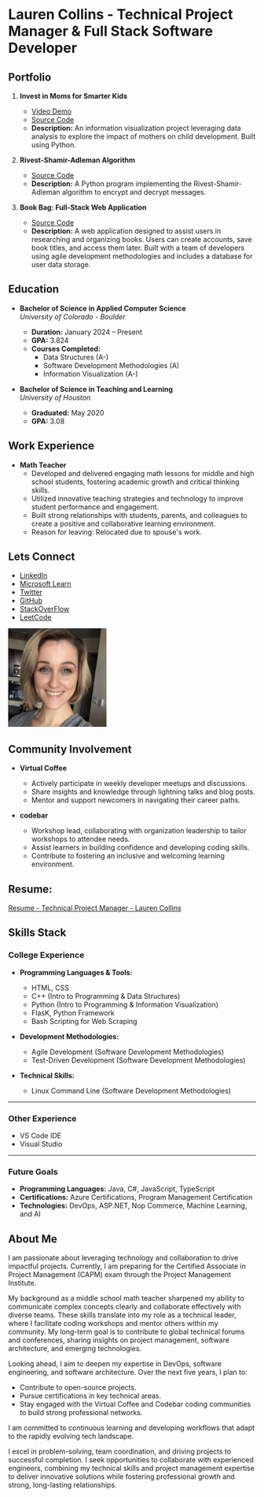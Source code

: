# Lauren Collins - Technical Project Manager & Full Stack Software Developer 

## Portfolio

1. **Invest in Moms for Smarter Kids**  
   - [Video Demo](https://youtu.be/_CuoAfAozsQ?si=tFwzSCvvpoZATqCe)  
   - [Source Code](https://github.com/LaurenC2022/-Invest-in-Moms-for-Smarter-Kids.git)  
   - **Description:** An information visualization project leveraging data analysis to explore the impact of mothers on child development. Built using Python.  

2. **Rivest-Shamir-Adleman Algorithm**  
   - [Source Code](https://github.com/LaurenC2022/encryption_RSA)  
   - **Description:** A Python program implementing the Rivest-Shamir-Adleman algorithm to encrypt and decrypt messages.  

3. **Book Bag: Full-Stack Web Application**  
   - [Source Code](https://github.com/LaurenC2022/Team_6_Group_Project.git)  
   - **Description:** A web application designed to assist users in researching and organizing books. Users can create accounts, save book titles, and access them later. Built with a team of developers using agile development methodologies and includes a database for user data storage. 

## Education

- **Bachelor of Science in Applied Computer Science**  
  *University of Colorado - Boulder*  
  - **Duration:** January 2024 – Present  
  - **GPA:** 3.824  
  - **Courses Completed:**  
    - Data Structures (A-)  
    - Software Development Methodologies (A)  
    - Information Visualization (A-)  

- **Bachelor of Science in Teaching and Learning**  
  *University of Houston*  
  - **Graduated:** May 2020  
  - **GPA:** 3.08  

## Work Experience

- **Math Teacher**  
  - Developed and delivered engaging math lessons for middle and high school students, fostering academic growth and critical thinking skills.  
  - Utilized innovative teaching strategies and technology to improve student performance and engagement.  
  - Built strong relationships with students, parents, and colleagues to create a positive and collaborative learning environment.  
  - Reason for leaving: Relocated due to spouse's work.

## Lets Connect 

- [LinkedIn](https://www.linkedin.com/in/laurencollins1190/)
- [Microsoft Learn](https://learn.microsoft.com/en-us/users/laurencollins-7920/)
- [Twitter](https://twitter.com/Home_At_Heart_)
- [GitHub](https://github.com/LaurenC2022)
- [StackOverFlow](https://stackoverflow.com/users/17926621/lauren-collins)
- [LeetCode](https://leetcode.com/u/NWsbAqZV89/)

<img src="./images/lauren-collins-logo.png" alt="Profile Picture" width="200" height="200"> 

## Community Involvement  

- **Virtual Coffee**  
  - Actively participate in weekly developer meetups and discussions.  
  - Share insights and knowledge through lightning talks and blog posts.  
  - Mentor and support newcomers in navigating their career paths.  

- **codebar**  
  - Workshop lead, collaborating with organization leadership to tailor workshops to attendee needs.  
  - Assist learners in building confidence and developing coding skills.  
  - Contribute to fostering an inclusive and welcoming learning environment.  

## Resume: 

[Resume - Technical Project Manager - Lauren Collins](./images/Technical_Project_Manager_Lauren_Collins.pdf)

## Skills Stack

### College Experience  

- **Programming Languages & Tools:**  
  - HTML, CSS  
  - C++ (Intro to Programming & Data Structures)  
  - Python (Intro to Programming & Information Visualization)  
  - FlasK, Python Framework  
  - Bash Scripting for Web Scraping

- **Development Methodologies:**  
  - Agile Development (Software Development Methodologies)  
  - Test-Driven Development (Software Development Methodologies)  

- **Technical Skills:**  
  - Linux Command Line (Software Development Methodologies)  

---

### Other Experience  

- VS Code IDE  
- Visual Studio  

---

### Future Goals  

- **Programming Languages:** Java, C#, JavaScript, TypeScript  
- **Certifications:** Azure Certifications, Program Management Certification  
- **Technologies:** DevOps, ASP.NET, Nop Commerce, Machine Learning, and AI  

## About Me 

I am passionate about leveraging technology and collaboration to drive impactful projects. Currently, I am preparing for the Certified Associate in Project Management (CAPM) exam through the Project Management Institute.

My background as a middle school math teacher sharpened my ability to communicate complex concepts clearly and collaborate effectively with diverse teams. These skills translate into my role as a technical leader, where I facilitate coding workshops and mentor others within my community. My long-term goal is to contribute to global technical forums and conferences, sharing insights on project management, software architecture, and emerging technologies.

Looking ahead, I aim to deepen my expertise in DevOps, software engineering, and software architecture. Over the next five years, I plan to:

- Contribute to open-source projects.
- Pursue certifications in key technical areas.
- Stay engaged with the Virtual Coffee and Codebar coding communities to build strong professional networks.

I am committed to continuous learning and developing workflows that adapt to the rapidly evolving tech landscape.

I excel in problem-solving, team coordination, and driving projects to successful completion. I seek opportunities to collaborate with experienced engineers, combining my technical skills and project management expertise to deliver innovative solutions while fostering professional growth and strong, long-lasting relationships.
    